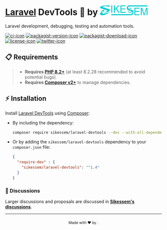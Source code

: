# [Laravel](https://laravel.com/) DevTools 🧪 by [<img src="https://github.com/sikessem/art/blob/HEAD/images/logo.svg" alt="Sikessem" height="32" />](https://github.com/Sikessem "Sikessem")

Laravel development, debugging, testing and automation tools.

[![ci-icon]][ci-link]
[![packagist-version-icon]][packagist-version-link]
[![packagist-download-icon]][packagist-download-link]
[![license-icon]][license-link]
[![twitter-icon]][twitter-link]

## 📋 Requirements

> - **Requires [PHP 8.2+](https://php.net/releases/)**
(at least 8.2.28 recommended to avoid potential bugs).
> - **Requires [Composer v2+](https://getcomposer.org/)** to manage dependencies.

## ⚡️ Installation

Install [Laravel DevTools](https://packagist.org/packages/sikessem/laravel-devtools)
using [Composer](https://getcomposer.org/):

- By including the dependency:

  ```bash
  composer require sikessem/laravel-devtools --dev --with-all-dependencies
  ```

- Or by adding the `sikessem/laravel-devtools` dependency to your `composer.json` file:

  ```json
  {
    "require-dev" : {
      "sikessem/laravel-devtools": "^1.4"
    }
  }
  ```

### 💬 Discussions

Larger discussions and proposals are discussed in [**Sikessem's discussions**][discuss-link].

***

<div align="center"><sub>Made with ❤︎ by <a href="https://twitter.com/intent/follow?screen_name=siguici" style="content:url(https://img.shields.io/twitter/follow/siguici.svg?label=@siguici);margin-bottom:-6px">@siguici</a>.</sub></div>

[siguici-link]: https://github.com/siguici "⚡ Sigui Kessé Emmanuel"

[packagist-version-icon]: https://img.shields.io/packagist/v/sikessem/laravel-devtools
[packagist-version-link]: https://packagist.org/packages/sikessem/laravel-devtools "DevTools Releases"

[packagist-download-icon]: https://img.shields.io/packagist/dt/sikessem/laravel-devtools
[packagist-download-link]: https://packagist.org/packages/sikessem/laravel-devtools "DevTools Downloads"

[ci-icon]: https://github.com/sikessem/laravel-devtools/workflows/CI/badge.svg
[ci-link]: https://github.com/sikessem/laravel-devtools/actions "DevTools CI"

[twitter-icon]: https://img.shields.io/twitter/follow/SikessemHQ.svg?label=@SikessemHQ
[twitter-link]: https://twitter.com/intent/follow?screen_name=SikessemHQ "Ping ⚡ Sikesssem"

[license-icon]: https://img.shields.io/badge/license-MIT-blue.svg
[license-link]: https://github.com/sikessem/laravel-devtools/blob/HEAD/LICENSE "DevTools License"

[discuss-link]: https://github.com/orgs/Sikessem/discussions
